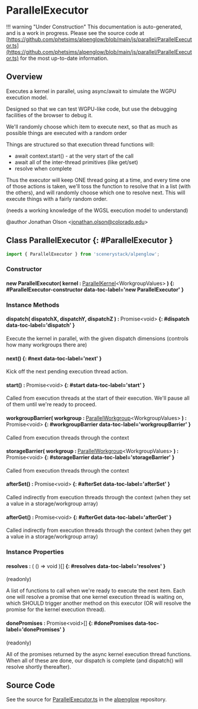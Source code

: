 # ParallelExecutor

!!! warning "Under Construction"
    This documentation is auto-generated, and is a work in progress. Please see the source code at
    [https://github.com/phetsims/alpenglow/blob/main/js/parallel/ParallelExecutor.ts](https://github.com/phetsims/alpenglow/blob/main/js/parallel/ParallelExecutor.ts) for the most up-to-date information.

## Overview

Executes a kernel in parallel, using async/await to simulate the WGPU execution model.

Designed so that we can test WGPU-like code, but use the debugging facilities of the browser to debug it.

We'll randomly choose which item to execute next, so that as much as possible things are executed with a random order

Things are structured so that execution thread functions will:
- await context.start() - at the very start of the call
- await all of the inter-thread primitives (like get/set)
- resolve when complete

Thus the executor will keep ONE thread going at a time, and every time one of those actions is taken, we'll toss
the function to resolve that in a list (with the others), and will randomly choose which one to resolve next.
This will execute things with a fairly random order.

(needs a working knowledge of the WGSL execution model to understand)

@author Jonathan Olson &lt;jonathan.olson@colorado.edu&gt;

## Class ParallelExecutor {: #ParallelExecutor }


```js
import { ParallelExecutor } from 'scenerystack/alpenglow';
```
### Constructor

#### new ParallelExecutor( kernel : <span style="font-weight: 400;">[ParallelKernel](../alpenglow/ParallelKernel.md)&lt;WorkgroupValues&gt;</span> ) {: #ParallelExecutor-constructor data-toc-label='new ParallelExecutor' }

### Instance Methods

#### dispatch( dispatchX, dispatchY, dispatchZ ) : <span style="font-weight: 400;">Promise&lt;<span style="color: hsla(calc(var(--md-hue) + 180deg),80%,40%,1);">void</span>&gt;</span> {: #dispatch data-toc-label='dispatch' }

Execute the kernel in parallel, with the given dispatch dimensions (controls how many workgroups there are)

#### next() {: #next data-toc-label='next' }

Kick off the next pending execution thread action.

#### start() : <span style="font-weight: 400;">Promise&lt;<span style="color: hsla(calc(var(--md-hue) + 180deg),80%,40%,1);">void</span>&gt;</span> {: #start data-toc-label='start' }

Called from execution threads at the start of their execution. We'll pause all of them until we're ready to
proceed.

#### workgroupBarrier( workgroup : <span style="font-weight: 400;">[ParallelWorkgroup](../alpenglow/ParallelWorkgroup.md)&lt;WorkgroupValues&gt;</span> ) : <span style="font-weight: 400;">Promise&lt;<span style="color: hsla(calc(var(--md-hue) + 180deg),80%,40%,1);">void</span>&gt;</span> {: #workgroupBarrier data-toc-label='workgroupBarrier' }

Called from execution threads through the context

#### storageBarrier( workgroup : <span style="font-weight: 400;">[ParallelWorkgroup](../alpenglow/ParallelWorkgroup.md)&lt;WorkgroupValues&gt;</span> ) : <span style="font-weight: 400;">Promise&lt;<span style="color: hsla(calc(var(--md-hue) + 180deg),80%,40%,1);">void</span>&gt;</span> {: #storageBarrier data-toc-label='storageBarrier' }

Called from execution threads through the context

#### afterSet() : <span style="font-weight: 400;">Promise&lt;<span style="color: hsla(calc(var(--md-hue) + 180deg),80%,40%,1);">void</span>&gt;</span> {: #afterSet data-toc-label='afterSet' }

Called indirectly from execution threads through the context (when they set a value in a storage/workgroup array)

#### afterGet() : <span style="font-weight: 400;">Promise&lt;<span style="color: hsla(calc(var(--md-hue) + 180deg),80%,40%,1);">void</span>&gt;</span> {: #afterGet data-toc-label='afterGet' }

Called indirectly from execution threads through the context (when they get a value in a storage/workgroup array)

### Instance Properties

#### resolves : <span style="font-weight: 400;">( () =&gt; <span style="color: hsla(calc(var(--md-hue) + 180deg),80%,40%,1);">void</span> )[]</span> {: #resolves data-toc-label='resolves' }

(readonly)

A list of functions to call when we're ready to execute the next item.
Each one will resolve a promise that one kernel execution thread is waiting on, which SHOULD trigger another
method on this executor (OR will resolve the promise for the kernel execution thread).

#### donePromises : <span style="font-weight: 400;">Promise&lt;<span style="color: hsla(calc(var(--md-hue) + 180deg),80%,40%,1);">void</span>&gt;[]</span> {: #donePromises data-toc-label='donePromises' }

(readonly)

All of the promises returned by the async kernel execution thread functions. When all of these are done, our
dispatch is complete (and dispatch() will resolve shortly thereafter).



## Source Code

See the source for [ParallelExecutor.ts](https://github.com/phetsims/alpenglow/blob/main/js/parallel/ParallelExecutor.ts) in the [alpenglow](https://github.com/phetsims/alpenglow) repository.
